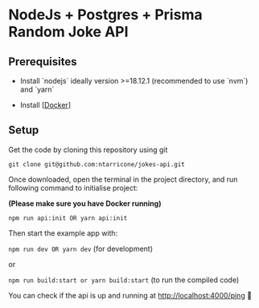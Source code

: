 # NodeJs + Postgres + Prisma Random Joke API

## Prerequisites

- Install \`nodejs\` ideally version >=18.12.1 (recommended to use \`nvm\`) and \`yarn\`
    
- Install \[[Docker](https://www.docker.com/products/docker-desktop)\]
    
## Setup

Get the code by cloning this repository using git

`git clone git@github.com:ntarricone/jokes-api.git`

Once downloaded, open the terminal in the project directory, and run following command to initialise project:

**(Please make sure you have Docker running)**

`npm run api:init OR yarn api:init`

Then start the example app with:

`npm run dev OR yarn dev` (for development)

or

`npm run build:start or yarn build:start` (to run the compiled code)

You can check if the api is up and running at [http://localhost:4000/ping](http://localhost:4000/ping) 🚀

